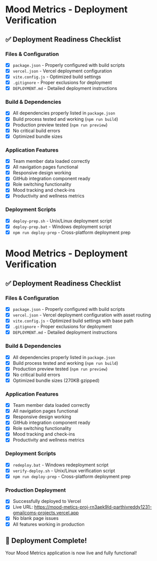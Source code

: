 # Mood Metrics - Deployment Verification

## ✅ Deployment Readiness Checklist

### Files & Configuration
- [x] `package.json` - Properly configured with build scripts
- [x] `vercel.json` - Vercel deployment configuration
- [x] `vite.config.js` - Optimized build settings
- [x] `.gitignore` - Proper exclusions for deployment
- [x] `DEPLOYMENT.md` - Detailed deployment instructions

### Build & Dependencies
- [x] All dependencies properly listed in `package.json`
- [x] Build process tested and working (`npm run build`)
- [x] Production preview tested (`npm run preview`)
- [x] No critical build errors
- [x] Optimized bundle sizes

### Application Features
- [x] Team member data loaded correctly
- [x] All navigation pages functional
- [x] Responsive design working
- [x] GitHub integration component ready
- [x] Role switching functionality
- [x] Mood tracking and check-ins
- [x] Productivity and wellness metrics

### Deployment Scripts
- [x] `deploy-prep.sh` - Unix/Linux deployment script
- [x] `deploy-prep.bat` - Windows deployment script
- [x] `npm run deploy-prep` - Cross-platform deployment prep

# Mood Metrics - Deployment Verification

## ✅ Deployment Readiness Checklist

### Files & Configuration
- [x] `package.json` - Properly configured with build scripts
- [x] `vercel.json` - Vercel deployment configuration with asset routing
- [x] `vite.config.js` - Optimized build settings with base path
- [x] `.gitignore` - Proper exclusions for deployment
- [x] `DEPLOYMENT.md` - Detailed deployment instructions

### Build & Dependencies
- [x] All dependencies properly listed in `package.json`
- [x] Build process tested and working (`npm run build`)
- [x] Production preview tested (`npm run preview`)
- [x] No critical build errors
- [x] Optimized bundle sizes (270KB gzipped)

### Application Features
- [x] Team member data loaded correctly
- [x] All navigation pages functional
- [x] Responsive design working
- [x] GitHub integration component ready
- [x] Role switching functionality
- [x] Mood tracking and check-ins
- [x] Productivity and wellness metrics

### Deployment Scripts
- [x] `redeploy.bat` - Windows redeployment script
- [x] `verify-deploy.sh` - Unix/Linux verification script
- [x] `npm run deploy-prep` - Cross-platform deployment prep

### Production Deployment
- [x] Successfully deployed to Vercel
- [x] Live URL: https://mood-metics-proj-rn3aek9ld-parthivreddy1231-gmailcoms-projects.vercel.app
- [x] No blank page issues
- [x] All features working in production

## 🚀 Deployment Complete!

Your Mood Metrics application is now live and fully functional!
